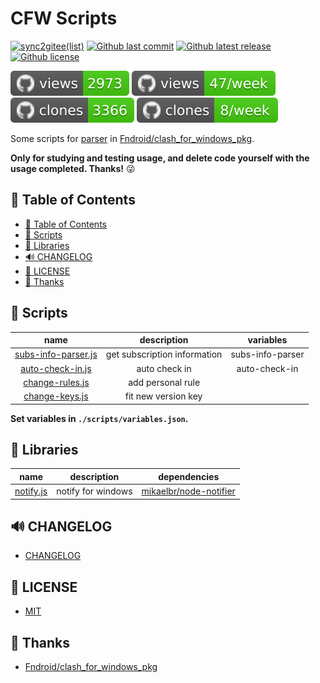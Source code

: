 # CFW Scripts

[![sync2gitee(list)](<https://github.com/yi-Xu-0100/hub-mirror/workflows/sync2gitee(list)/badge.svg>)](https://github.com/yi-Xu-0100/hub-mirror)
[![Github last commit](https://img.shields.io/github/last-commit/yi-Xu-0100/cfw-scripts)](https://github.com/yi-Xu-0100/cfw-scripts)
[![Github latest release](https://img.shields.io/github/v/release/yi-Xu-0100/cfw-scripts)](https://github.com/yi-Xu-0100/cfw-scripts/releases)
[![Github license](https://img.shields.io/github/license/yi-Xu-0100/cfw-scripts)](./LICENSE)

[![views](https://raw.githubusercontent.com/yi-Xu-0100/traffic2badge/traffic/traffic-cfw-scripts/views.svg)](https://github.com/yi-Xu-0100/traffic2badge/tree/traffic#-cfw-scripts)
[![views per week](https://raw.githubusercontent.com/yi-Xu-0100/traffic2badge/traffic/traffic-cfw-scripts/views_per_week.svg)](https://github.com/yi-Xu-0100/traffic2badge/tree/traffic#-cfw-scripts)
[![clones](https://raw.githubusercontent.com/yi-Xu-0100/traffic2badge/traffic/traffic-cfw-scripts/clones.svg)](https://github.com/yi-Xu-0100/traffic2badge/tree/traffic#-cfw-scripts)
[![clones per week](https://raw.githubusercontent.com/yi-Xu-0100/traffic2badge/traffic/traffic-cfw-scripts/clones_per_week.svg)](https://github.com/yi-Xu-0100/traffic2badge/tree/traffic#-cfw-scripts)

Some scripts for [parser](https://docs.cfw.lbyczf.com/contents/parser.html) in [Fndroid/clash_for_windows_pkg](https://github.com/Fndroid/clash_for_windows_pkg).

**Only for studying and testing usage, and delete code yourself with the usage completed. Thanks!** 😜

## 🎨 Table of Contents

- [🎨 Table of Contents](#-table-of-contents)
- [📝 Scripts](#-scripts)
- [🍱 Libraries](#-libraries)
- [🔊 CHANGELOG](#-changelog)
- [📄 LICENSE](#-license)
- [🎉 Thanks](#-thanks)

## 📝 Scripts

|                         name                         |         description          |    variables     |
| :--------------------------------------------------: | :--------------------------: | :--------------: |
| [subs-info-parser.js](./scripts/subs-info-parser.js) | get subscription information | subs-info-parser |
|    [auto-check-in.js](./scripts/auto-check-in.js)    |        auto check in         |  auto-check-in   |
|     [change-rules.js](./scripts/change-rules.js)     |      add personal rule       |                  |
|      [change-keys.js](./scripts/change-keys.js)      |     fit new version key      |                  |

**Set variables in `./scripts/variables.json`.**

## 🍱 Libraries

|                  name                  |    description     |       dependencies       |
| :------------------------------------: | :----------------: | :----------------------: |
| [notify.js](./lib/subs-info-parser.js) | notify for windows | [mikaelbr/node-notifier] |

[mikaelbr/node-notifier]: https://github.com/mikaelbr/node-notifier

## 🔊 CHANGELOG

- [CHANGELOG](https://github.com/yi-Xu-0100/cfw-scripts/blob/main/CHANGELOG.md)

## 📄 LICENSE

- [MIT](./LICENSE)

## 🎉 Thanks

- [Fndroid/clash_for_windows_pkg](https://github.com/Fndroid/clash_for_windows_pkg)
